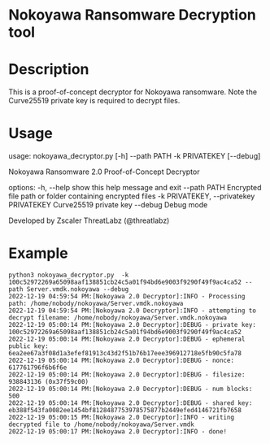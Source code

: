 # Nokoyawa Ransomware Decryption tool

# Description
This is a proof-of-concept decryptor for Nokoyawa ransomware. Note the Curve25519 private key is required to decrypt files.

# Usage
usage: nokoyawa_decryptor.py [-h] --path PATH -k PRIVATEKEY [--debug]

Nokoyawa Ransomware 2.0 Proof-of-Concept Decryptor

options:
  -h, --help            show this help message and exit
  --path PATH           Encrypted file path or folder containing encrypted
                        files
  -k PRIVATEKEY, --privatekey PRIVATEKEY
                        Curve25519 private key
  --debug               Debug mode

Developed by Zscaler ThreatLabz (@threatlabz)


# Example
```
python3 nokoyawa_decryptor.py  -k 100c52972269a65098aaf138851cb24c5a01f94bd6e9003f9290f49f9ac4ca52 --path Server.vmdk.nokoyawa --debug
2022-12-19 04:59:54 PM:[Nokoyawa 2.0 Decryptor]:INFO - Processing path: /home/nobody/nokoyawa/Server.vmdk.nokoyawa
2022-12-19 04:59:54 PM:[Nokoyawa 2.0 Decryptor]:INFO - attempting to decrypt filename: /home/nobody/nokoyawa/Server.vmdk.nokoyawa
2022-12-19 05:00:14 PM:[Nokoyawa 2.0 Decryptor]:DEBUG - private key: 100c52972269a65098aaf138851cb24c5a01f94bd6e9003f9290f49f9ac4ca52
2022-12-19 05:00:14 PM:[Nokoyawa 2.0 Decryptor]:DEBUG - ephemeral public key: 6ea2ee67a3f08d1a3efef81913c43d2f51b76b17eee396912718e5fb90c5fa78
2022-12-19 05:00:14 PM:[Nokoyawa 2.0 Decryptor]:DEBUG - nonce: 617761796f6b6f6e
2022-12-19 05:00:14 PM:[Nokoyawa 2.0 Decryptor]:DEBUG - filesize: 938843136 (0x37f59c00)
2022-12-19 05:00:14 PM:[Nokoyawa 2.0 Decryptor]:DEBUG - num blocks: 500
2022-12-19 05:00:14 PM:[Nokoyawa 2.0 Decryptor]:DEBUG - shared key: eb388f543fa0082ee1454bf8128487753978575877b2449efed4146721fb7658
2022-12-19 05:00:15 PM:[Nokoyawa 2.0 Decryptor]:INFO - writing decrypted file to /home/nobody/nokoyawa/Server.vmdk
2022-12-19 05:00:17 PM:[Nokoyawa 2.0 Decryptor]:INFO - done!

```
